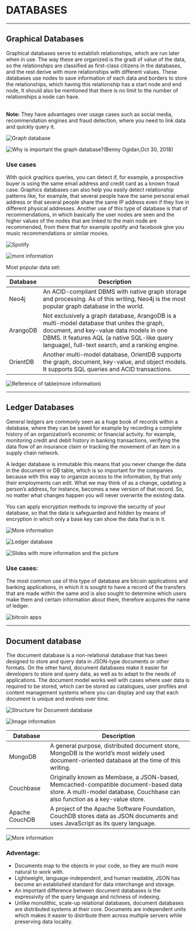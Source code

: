 <h1>DATABASES</h1>

---

<h2>Graphical Databases</h2>

Graphical databases serve to establish relationships, which are run later when in use. The way these are organized is the gradi of value of the data, so the relationships are classified as first-class citizens in the databases, and the rest derive with more relationships with different values.  These databases use nodes to save information of each data and borders to store the relationships, which having this relationship has a start node and end node, It should also be mentioned that there is no limit to the number of relationships a node can have.<br>
<br>

**Note:** 
They have advantages over usage cases such as social media, recommendation engines and fraud detection, where you need to link data and quickly query it.

![Graph database](https://miro.medium.com/max/1000/1*3XqHO9_jmc_ENLXuLhWpgQ.png)

![Why is important the graph database?(Benny Ogidan,Oct 30, 2018)](https://medium.com/the-andela-way/graph-databases-why-are-they-important-c438e1a224ae)

<h3>Use cases</h3>

With quick graphics queries, you can detect if, for example, a prospective buyer is using the same email address and credit card as a known fraud case. Graphics databases can also help you easily detect relationship patterns like, for example, that several people have the same personal email address or that several people share the same IP address even if they live in different physical addresses.  Another use of this type of database is that of recommendations, in which basically the user nodes are seen and the higher values of the nodes that are linked to the main node are recommended, from there that for example spotify and facebook give you music recommendations or similar movies.
<br>

![Spotify](https://indiehoy.com/wp-content/uploads/2018/06/spotify.jpg)

![more information](https://aws.amazon.com/es/nosql/graph/)

Most popular data set:

Database |	Description
-- | --
Neo4j |	An ACID-compliant DBMS with native graph storage and processing. As of this writing, Neo4j is the most popular graph database in the world.
ArangoDB |	Not exclusively a graph database, ArangoDB is a multi-model database that unites the graph, document, and key-value data models in one DBMS. It features AQL (a native SQL-like query language), full-text search, and a ranking engine.
OrientDB |	Another multi-model database, OrientDB supports the graph, document, key-value, and object models. It supports SQL queries and ACID transactions.

![Reference of table(more information)](https://www.digitalocean.com/community/tutorials/a-comparison-of-nosql-database-management-systems-and-models#graph-databases)

---

<h2>Ledger Databases</h2>
  
General ledgers are commonly seen as a huge book of records within a database, where they can be saved for example by recording a complete history of an organization’s economic or financial activity. for example, monitoring credit and debit history in banking transactions, verifying the data flow of an insurance claim or tracking the movement of an item in a supply chain network.

A ledger database is immutable this means that you never change the data in the document or DB table, which is so important for the companies because with this way to organize access to the information, by that only their employments can edit. What we may think of as a change, updating a person’s address, for instance, becomes a new version of that record. So, no matter what changes happen you will never overwrite the existing data.

You can apply encryption methods to improve the security of your database, so that the data is safeguarded and hidden by means of encryption in which only a base key can show the data that is in it.

![More information](https://hackernoon.com/relational-nosql-ledger-databases-work-not-permissioned-blockchains-9ccaef7b3139)

![Ledger database](https://image.slidesharecdn.com/dat378-mir-mon-d-fri-1000-dat3-f4a3d376-f592-4089-b388-cf5aec113bed-281602960-181211171732/95/new-launch-how-do-i-know-i-need-a-ledger-database-an-introduction-to-amazon-qldb-dat378-aws-reinvent-2018-14-638.jpg?cb=1544548685)

![Slides with more information and the picture](https://www.slideshare.net/AmazonWebServices/new-launch-how-do-i-know-i-need-a-ledger-database-an-introduction-to-amazon-qldb-dat378-aws-reinvent-2018)

### Use cases:

The most common use of this type of database are bitcoin applications and banking applications, in which it is sought to have a record of the transfers that are made within the same and is also sought to determine which users make them and certain information about them, therefore acquires the name of ledger.

![bitcoin apps](https://coinlist.me/wp-content/uploads/2018/03/Las-mejores-aplicaciones-bitcoin-2018-1024x627.png)

---

<h2>Document database</h2>

The document database is a non-relational database that has been designed to store and query data in JSON-type documents or other formats. On the other hand, document databases make it easier for developers to store and query data, as well as to adapt to the needs of applications. The document model works well with cases where user data is required to be stored, which can be stored as catalogues, user profiles and content management systems where you can display and say that each document is unique and evolves over time.

![Structure for Document database](https://image.slidesharecdn.com/9-150511210602-lva1-app6892/95/9-document-oriented-databases-11-638.jpg?cb=1433608862)

![Image information](https://www.slideshare.net/fabiofumarola1/9-document-oriented-databases)

Database |	Description
-- | --
MongoDB |	A general purpose, distributed document store, MongoDB is the world’s most widely used document-oriented database at the time of this writing.
Couchbase |	Originally known as Membase, a JSON-based, Memcached-compatible document-based data store. A multi-model database, Couchbase can also function as a key-value store.
Apache CouchDB |	A project of the Apache Software Foundation, CouchDB stores data as JSON documents and uses JavaScript as its query language.

![More information](https://www.digitalocean.com/community/tutorials/a-comparison-of-nosql-database-management-systems-and-models#document-oriented-databases)

### Adventage:

- Documents map to the objects in your code, so they are much more natural to work with.
- Lightweight, language-independent, and human readable, JSON has become an established standard for data interchange and storage. 
- An important difference between document databases is the expressivity of the query language and richness of indexing. 
- Unlike monolithic, scale-up relational databases, document databases are distributed systems at their core. Documents are independent units which makes it easier to distribute them across multiple servers while preserving data locality. 







